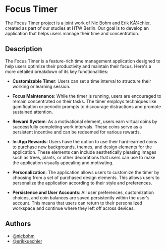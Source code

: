 # Focus Timer

The Focus Timer project is a joint work of Nic Bohm and Erik KÃ¼chler, created as part of our studies at HTW Berlin. Our goal is to develop an application that helps users manage their time and concentration.

## Description

The Focus Timer is a feature-rich time management application designed to help users optimize their productivity and maintain their focus. Here's a more detailed breakdown of its key functionalities:

- **Customizable Timer**: Users can set a time interval to structure their working or learning session.

- **Focus Maintenance**: While the timer is running, users are encouraged to remain concentrated on their tasks. The timer employs techniques like gamification or periodic prompts to discourage distractions and promote sustained attention.

- **Reward System**: As a motivational element, users earn virtual coins by successfully completing work intervals. These coins serve as a persistent incentive and can be redeemed for various rewards.

- **In-App Rewards**: Users have the option to use their hard-earned coins to purchase new backgrounds, themes, and design elements for the application. These elements can include aesthetically pleasing images such as trees, plants, or other decorations that users can use to make the application visually appealing and motivating.

- **Personalization**: The application allows users to customize the timer by choosing from a set of purchased design elements. This allows users to personalize the application according to their style and preferences.

- **Persistence and User Accounts**: All user preferences, customization choices, and coin balances are saved persistently within the user's account. This means that users can return to their personalized workspace and continue where they left off across devices.

## Authors

- [@nicbohm](https://github.com/nicbohm)
- [@erikkuechler](https://github.com/erikkuechler)